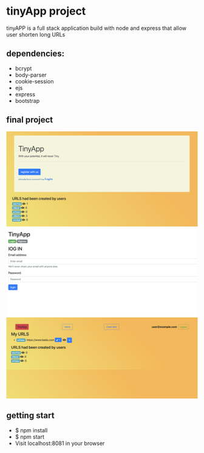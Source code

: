 # tinyApp project
tinyAPP is a full stack application build with node and express that allow user shorten long URLs

## dependencies:
* bcrypt
* body-parser
* cookie-session
* ejs
* express
* bootstrap 

## final project
!['screenshot'](docs/urls_page.png)
!['screenshot'](docs/urls_login.png)
!['screenshot'](docs/urls_afterlogin.png)

## getting start
* $ npm install
* $ npm start
* Visit localhost:8081 in your browser
